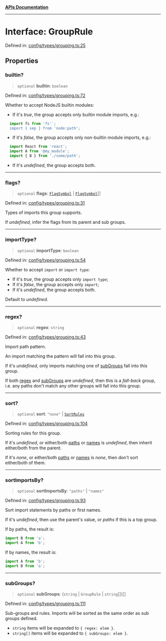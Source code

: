 [**APIs Documentation**](../README.md)

***

# Interface: GroupRule

Defined in: [config/types/grouping.ts:25](https://github.com/daidodo/format-imports/blob/fa507828ea2705f4ecb83df3b3b0422b1a8a80a7/src/lib/config/types/grouping.ts#L25)

## Properties

### builtin?

> `optional` **builtin**: `boolean`

Defined in: [config/types/grouping.ts:72](https://github.com/daidodo/format-imports/blob/fa507828ea2705f4ecb83df3b3b0422b1a8a80a7/src/lib/config/types/grouping.ts#L72)

Whether to accept NodeJS builtin modules:

- If it's _true_, the group accepts only builtin module imports, e.g.:
```ts
  import fs from 'fs'`;
  import { sep } from 'node:path';
```
- If it's _false_, the group accepts only non-builtin module imports, e.g.:
```ts
  import React from 'react';
  import A from '@my_module';
  import { B } from './some/path';
```
- If it's _undefined_, the group accepts both.

***

### flags?

> `optional` **flags**: [`FlagSymbol`](../type-aliases/FlagSymbol.md) \| [`FlagSymbol`](../type-aliases/FlagSymbol.md)[]

Defined in: [config/types/grouping.ts:31](https://github.com/daidodo/format-imports/blob/fa507828ea2705f4ecb83df3b3b0422b1a8a80a7/src/lib/config/types/grouping.ts#L31)

Types of imports this group supports.

If _undefined_, infer the flags from its parent and sub groups.

***

### importType?

> `optional` **importType**: `boolean`

Defined in: [config/types/grouping.ts:54](https://github.com/daidodo/format-imports/blob/fa507828ea2705f4ecb83df3b3b0422b1a8a80a7/src/lib/config/types/grouping.ts#L54)

Whether to accept `import` or `import type`:

- If it's _true_, the group accepts only `import type`;
- If it's _false_, the group accepts only `import`;
- If it's _undefined_, the group accepts both.

Default to _undefined_.

***

### regex?

> `optional` **regex**: `string`

Defined in: [config/types/grouping.ts:43](https://github.com/daidodo/format-imports/blob/fa507828ea2705f4ecb83df3b3b0422b1a8a80a7/src/lib/config/types/grouping.ts#L43)

Import path pattern.

An import matching the pattern will fall into this group.

If it's _undefined_, only imports matching one of [subGroups](#subGroups) fall into this group.

If both [regex](#regex) and [subGroups](#subGroups) are _undefined_, then this is a _fall-back_ group,
i.e. any paths don't match any other groups will fall into this group.

***

### sort?

> `optional` **sort**: `"none"` \| [`SortRules`](SortRules.md)

Defined in: [config/types/grouping.ts:104](https://github.com/daidodo/format-imports/blob/fa507828ea2705f4ecb83df3b3b0422b1a8a80a7/src/lib/config/types/grouping.ts#L104)

Sorting rules for this group.

If it's _undefined_, or either/both [paths](sortrules.md#paths) or [names](sortrules.md#names) is
_undefined_, then inherit either/both from the parent.

If it's _none_, or either/both [paths](sortrules.md#paths) or [names](sortrules.md#names) is
_none_, then don't sort either/both of them.

***

### sortImportsBy?

> `optional` **sortImportsBy**: `"paths"` \| `"names"`

Defined in: [config/types/grouping.ts:93](https://github.com/daidodo/format-imports/blob/fa507828ea2705f4ecb83df3b3b0422b1a8a80a7/src/lib/config/types/grouping.ts#L93)

Sort import statements by paths or first names.

If it's _undefined_, then use the parent's value, or _paths_ if this is a top group.

If by paths, the result is:

```ts
import B from 'a';
import A from 'b';
```

If by names, the result is:

```ts
import A from 'b';
import B from 'a';
```

***

### subGroups?

> `optional` **subGroups**: (`string` \| `GroupRule` \| `string`[])[]

Defined in: [config/types/grouping.ts:111](https://github.com/daidodo/format-imports/blob/fa507828ea2705f4ecb83df3b3b0422b1a8a80a7/src/lib/config/types/grouping.ts#L111)

Sub-groups and rules. Imports will be sorted as the same order as sub groups defined.
- `string` items will be expanded to `{ regex: elem }`.
- `string[]` items will be expanded to `{ subGroups: elem }`.
